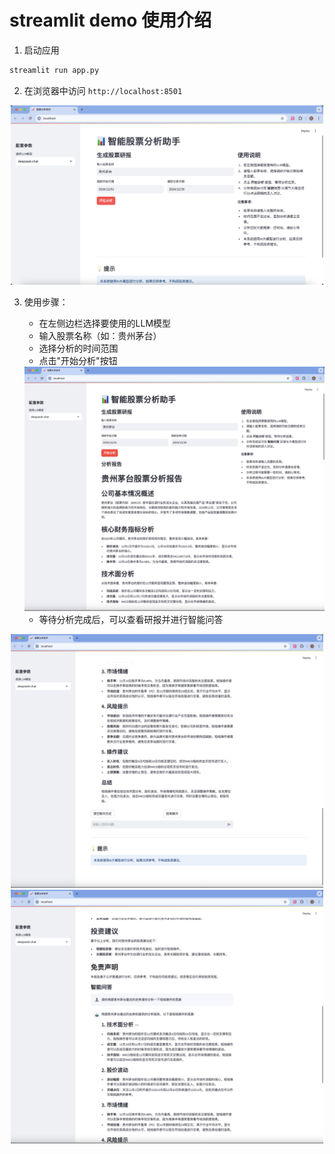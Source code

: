 # streamlit demo 使用介绍
1. 启动应用
```bash
streamlit run app.py
```

2. 在浏览器中访问 `http://localhost:8501`

<div align="center">
    <img src="img/init.png" width="500">
</div>

3. 使用步骤：
   - 在左侧边栏选择要使用的LLM模型
   - 输入股票名称（如：贵州茅台）
   - 选择分析的时间范围
   - 点击"开始分析"按钮

   <div align="center">
    <img src="img/yanbao.png" width="500">
    </div>

   - 等待分析完成后，可以查看研报并进行智能问答
<div align="center">
    <img src="img/liaotian.png" width="500">
</div>
<div align="center">
    <img src="img/wenda.png" width="500">
</div>